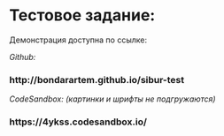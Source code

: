<h1>Тестовое задание:</h1>
<p>Демонстрация доступна по ссылке:</p>

<p><i>Github:</i></p>
<h3>http://bondarartem.github.io/sibur-test</h3>


<p><i>CodeSandbox: (картинки и шрифты не подгружаются)</i></p>
<h3>https://4ykss.codesandbox.io/</h3>
